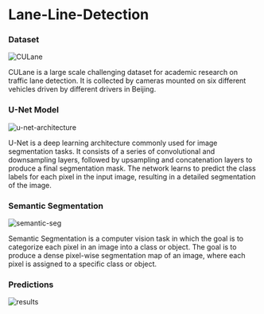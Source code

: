 # Lane-Line-Detection
### Dataset
![CULane](https://github.com/sanjay-906/Lane-Line-Detection/assets/99668976/360084cb-4be4-4538-94b0-7bbcb8e25cce)

CULane is a large scale challenging dataset for academic research on traffic lane detection. It is collected by cameras mounted on six different vehicles driven by different drivers in Beijing.

### U-Net Model
![u-net-architecture](https://github.com/sanjay-906/Lane-Line-Detection/assets/99668976/a4f80f70-b339-4a0e-a190-5c2a0025b001)

U-Net is a deep learning architecture commonly used for image segmentation tasks. It consists of a series of convolutional and downsampling layers, followed by upsampling and concatenation layers to produce a final segmentation mask. The network learns to predict the class labels for each pixel in the input image, resulting in a detailed segmentation of the image.

### Semantic Segmentation
![semantic-seg](https://github.com/sanjay-906/Lane-Line-Detection/assets/99668976/4be5e83a-0eab-4891-8ccf-c7aed7f081b3)

Semantic Segmentation is a computer vision task in which the goal is to categorize each pixel in an image into a class or object. The goal is to produce a dense pixel-wise segmentation map of an image, where each pixel is assigned to a specific class or object.

### Predictions
![results](https://github.com/sanjay-906/Lane-Line-Detection/assets/99668976/0f953c6f-df41-4693-b6b6-86b2a1d3b75e)

